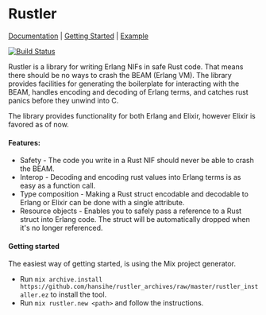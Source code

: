 # Rustler

[Documentation](http://rustler.rustbridge.io/) | [Getting Started](https://github.com/hansihe/Rustler/blob/master/README.md#getting-started) | [Example](https://github.com/hansihe/Rustler_Example)

[![Build Status](https://travis-ci.org/hansihe/Rustler.svg?branch=master)](https://travis-ci.org/hansihe/Rustler)

Rustler is a library for writing Erlang NIFs in safe Rust code. That means
there should be no ways to crash the BEAM (Erlang VM). The library provides
facilities for generating the boilerplate for interacting with the BEAM,
handles encoding and decoding of Erlang terms, and catches rust panics before
they unwind into C.

The library provides functionality for both Erlang and Elixir, however Elixir
is favored as of now.

#### Features:
* Safety - The code you write in a Rust NIF should never be able to crash the BEAM.
* Interop - Decoding and encoding rust values into Erlang terms is as easy as a function call.
* Type composition - Making a Rust struct encodable and decodable to Erlang or Elixir can be done with a single attribute.
* Resource objects - Enables you to safely pass a reference to a Rust struct into Erlang code. The struct will be automatically dropped when it's no longer referenced.

#### Getting started
The easiest way of getting started, is using the Mix project generator.

* Run `mix archive.install https://github.com/hansihe/rustler_archives/raw/master/rustler_installer.ez` to install the tool.
* Run `mix rustler.new <path>` and follow the instructions.
